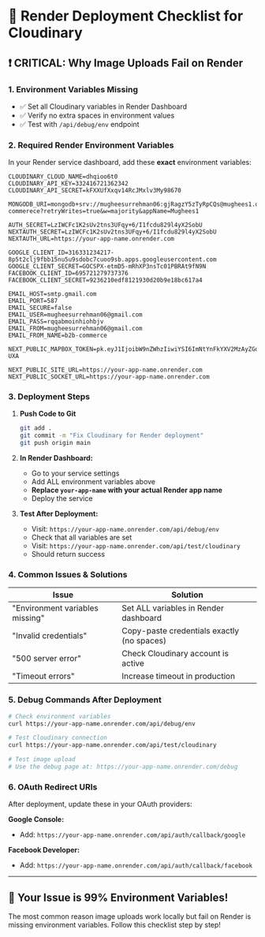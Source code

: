 # 🚀 Render Deployment Checklist for Cloudinary

## ❗ CRITICAL: Why Image Uploads Fail on Render

### 1. **Environment Variables Missing**

- ✅ Set all Cloudinary variables in Render Dashboard
- ✅ Verify no extra spaces in environment values
- ✅ Test with `/api/debug/env` endpoint

### 2. **Required Render Environment Variables**

In your Render service dashboard, add these **exact** environment variables:

```
CLOUDINARY_CLOUD_NAME=dhqioo6t0
CLOUDINARY_API_KEY=332416721362342
CLOUDINARY_API_SECRET=kFXXUfXxqv14RcJMxlv3My98670

MONGODB_URI=mongodb+srv://mugheesurrehman06:gjRagzY5zTyRpCQs@mughees1.qnk6m.mongodb.net/b2b-commerece?retryWrites=true&w=majority&appName=Mughees1

AUTH_SECRET=LzIWCFc1K2sUv2tns3UFqy+6/I1fcdu829l4yX2SobU
NEXTAUTH_SECRET=LzIWCFc1K2sUv2tns3UFqy+6/I1fcdu829l4yX2SobU
NEXTAUTH_URL=https://your-app-name.onrender.com

GOOGLE_CLIENT_ID=316331234217-8p5t2clj9fbb15nu5u9sdobc7cuoo9sb.apps.googleusercontent.com
GOOGLE_CLIENT_SECRET=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
FACEBOOK_CLIENT_ID=695721279737376
FACEBOOK_CLIENT_SECRET=9236210edf8121930d20b9e18bc617a4

EMAIL_HOST=smtp.gmail.com
EMAIL_PORT=587
EMAIL_SECURE=false
EMAIL_USER=mugheesurrehman06@gmail.com
EMAIL_PASS=rqqabmoinhiohbjv
EMAIL_FROM=mugheesurrehman06@gmail.com
EMAIL_FROM_NAME=b2b-commerce

NEXT_PUBLIC_MAPBOX_TOKEN=pk.eyJ1IjoibW9nZWhzIiwiYSI6ImNtYnFkYXV2MzAyZGoyanF6cXM4YzRqYW4ifQ.zhYRyPz0tT2e8E2AR_-UXA

NEXT_PUBLIC_SITE_URL=https://your-app-name.onrender.com
NEXT_PUBLIC_SOCKET_URL=https://your-app-name.onrender.com
```

### 3. **Deployment Steps**

1. **Push Code to Git**

   ```bash
   git add .
   git commit -m "Fix Cloudinary for Render deployment"
   git push origin main
   ```

2. **In Render Dashboard:**

   - Go to your service settings
   - Add ALL environment variables above
   - **Replace `your-app-name` with your actual Render app name**
   - Deploy the service

3. **Test After Deployment:**
   - Visit: `https://your-app-name.onrender.com/api/debug/env`
   - Check that all variables are set
   - Visit: `https://your-app-name.onrender.com/api/test/cloudinary`
   - Should return success

### 4. **Common Issues & Solutions**

| Issue                           | Solution                                   |
| ------------------------------- | ------------------------------------------ |
| "Environment variables missing" | Set ALL variables in Render dashboard      |
| "Invalid credentials"           | Copy-paste credentials exactly (no spaces) |
| "500 server error"              | Check Cloudinary account is active         |
| "Timeout errors"                | Increase timeout in production             |

### 5. **Debug Commands After Deployment**

```bash
# Check environment variables
curl https://your-app-name.onrender.com/api/debug/env

# Test Cloudinary connection
curl https://your-app-name.onrender.com/api/test/cloudinary

# Test image upload
# Use the debug page at: https://your-app-name.onrender.com/debug
```

### 6. **OAuth Redirect URIs**

After deployment, update these in your OAuth providers:

**Google Console:**

- Add: `https://your-app-name.onrender.com/api/auth/callback/google`

**Facebook Developer:**

- Add: `https://your-app-name.onrender.com/api/auth/callback/facebook`

---

## 🎯 **Your Issue is 99% Environment Variables!**

The most common reason image uploads work locally but fail on Render is missing environment variables. Follow this checklist step by step!
